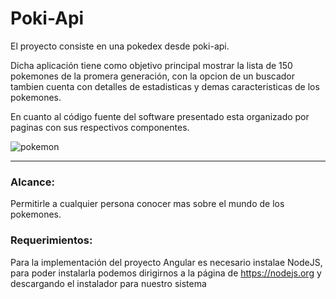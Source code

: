 # Poki-Api


El proyecto consiste en una pokedex desde poki-api.

Dicha aplicación tiene como objetivo principal mostrar la lista de 150 pokemones de la promera generación, con la opcion de un buscador tambien cuenta con detalles de estadisticas y demas caracteristicas de los pokemones.


En cuanto al código fuente del software presentado esta organizado por paginas con sus respectivos componentes.

![pokemon]([http://i66.tinypic.com/33dhywz.png](https://assets.pokemon.com/static2/_ui/img/og-default-image.jpeg))

-----------


### Alcance:

Permitirle a cualquier persona  conocer mas sobre el mundo de los pokemones. 




### Requerimientos:

Para la implementación del proyecto Angular es necesario instalae NodeJS, para poder instalarla podemos dirigirnos a la página de https://nodejs.org y descargando el instalador para nuestro sistema






